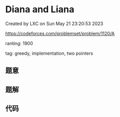 # Diana and Liana

Created by LXC on Sun May 21 23:20:53 2023

https://codeforces.com/problemset/problem/1120/A

ranting: 1900

tag: greedy, implementation, two pointers

## 题意



## 题解



## 代码

``` cpp

```
